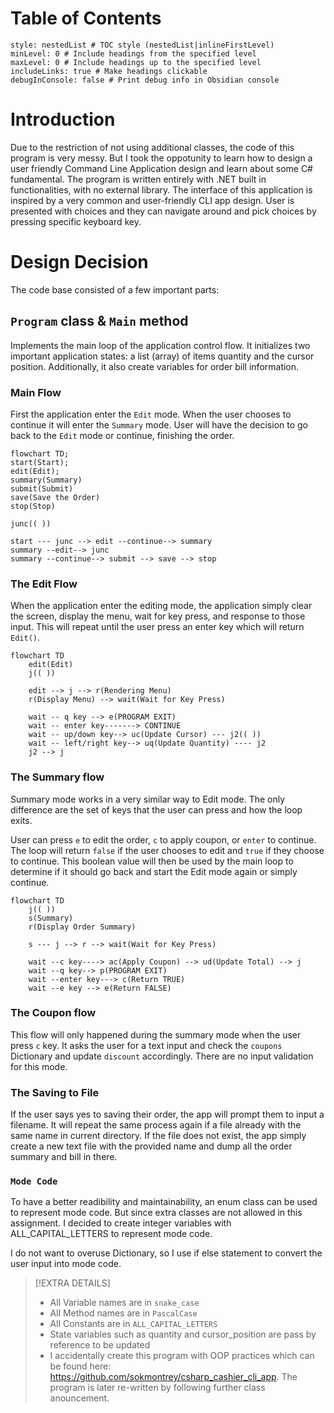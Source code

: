 # Table of Contents
```table-of-contents
style: nestedList # TOC style (nestedList|inlineFirstLevel)
minLevel: 0 # Include headings from the specified level
maxLevel: 0 # Include headings up to the specified level
includeLinks: true # Make headings clickable
debugInConsole: false # Print debug info in Obsidian console
```
# Introduction
Due to the restriction of not using additional classes, the code of this program is very messy. But I took the oppotunity to learn how to design a user friendly Command Line Application design and learn about some C# fundamental. The program is written entirely with .NET built in functionalities, with no external library. The interface of this application is inspired by a very common and user-friendly CLI app design. User is presented with choices and they can navigate around and pick choices by pressing specific keyboard key.

# Design Decision
The code base consisted of a few important parts:

## `Program` class & `Main` method
Implements the main loop of the application control flow. It initializes two important application states: a list (array) of items quantity and the cursor position. Additionally, it also create variables for order bill information.

### Main Flow

First the application enter the `Edit` mode. When the user chooses to continue it will enter the `Summary` mode. User will have the decision to go back to the `Edit` mode or continue, finishing the order.

```mermaid
flowchart TD;
start(Start);
edit(Edit);
summary(Summary)
submit(Submit)
save(Save the Order)
stop(Stop)

junc(( ))

start --- junc --> edit --continue--> summary
summary --edit--> junc
summary --continue--> submit --> save --> stop
```

### The Edit Flow
When the application enter the editing mode, the application simply clear the screen, display the menu, wait for key press, and response to those input. This will repeat until the user press an enter key which will return `Edit()`.

```mermaid
flowchart TD
	edit(Edit)
	j(( ))

	edit --> j --> r(Rendering Menu)
	r(Display Menu) --> wait(Wait for Key Press)
	
	wait -- q key --> e(PROGRAM EXIT)
	wait -- enter key-------> CONTINUE
	wait -- up/down key--> uc(Update Cursor) --- j2(( ))
	wait -- left/right key--> uq(Update Quantity) ---- j2
	j2 --> j
```

### The Summary flow
Summary mode works in a very similar way to Edit mode. The only difference are the set of keys that the user can press and how the loop exits. 

User can press `e` to edit the order, `c` to apply coupon, or `enter` to continue. The loop will return `false` if the user chooses to edit and `true` if they choose to continue. This boolean value will then be used by the main loop to determine if it should go back and start the Edit mode again or simply continue.

```mermaid
flowchart TD
	j(( ))
	s(Summary)
	r(Display Order Summary)
	
	s --- j --> r --> wait(Wait for Key Press)
	
	wait --c key----> ac(Apply Coupon) --> ud(Update Total) --> j
	wait --q key--> p(PROGRAM EXIT)
	wait --enter key---> c(Return TRUE)
	wait --e key --> e(Return FALSE)
```

### The Coupon flow
This flow will only happened during the summary mode when the user press `c` key. It asks the user for a text input and check the `coupons` Dictionary and update `discount` accordingly. There are no input validation for this mode.

### The Saving to File
If the user says yes to saving their order, the app will prompt them to input a filename. It will repeat the same process again if a file already with the same name in current directory. If the file does not exist, the app simply create a new text file with the provided name and dump all the order summary and bill in there.

### `Mode Code` 
To have a better readibility and maintainability, an enum class can be used to represent mode code. But since extra classes are not allowed in this assignment. I decided to create integer variables with ALL_CAPITAL_LETTERS to represent mode code. 

I do not want to overuse Dictionary, so I use if else statement to convert the user input into mode code.

> [!EXTRA DETAILS]
> - All Variable names are in `snake_case`
> - All Method names are in `PascalCase`
> - All Constants are in `ALL_CAPITAL_LETTERS`
> - State variables such as quantity and cursor_position are pass by reference to be updated 
> - I accidentally create this program with OOP practices which can be found here: https://github.com/sokmontrey/csharp_cashier_cli_app. The program is later re-written by following further class anouncement.
